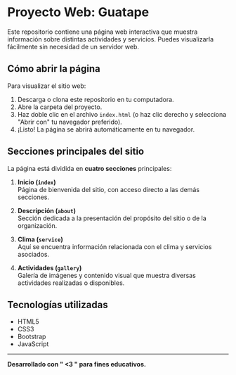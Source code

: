 # Proyecto Web: Guatape

Este repositorio contiene una página web interactiva que muestra información sobre distintas actividades y servicios. Puedes visualizarla fácilmente sin necesidad de un servidor web.

## Cómo abrir la página

Para visualizar el sitio web:

1. Descarga o clona este repositorio en tu computadora.
2. Abre la carpeta del proyecto.
3. Haz doble clic en el archivo `index.html` (o haz clic derecho y selecciona "Abrir con" tu navegador preferido).
4. ¡Listo! La página se abrirá automáticamente en tu navegador.

## Secciones principales del sitio

La página está dividida en **cuatro secciones** principales:

1. **Inicio (`index`)**  
   Página de bienvenida del sitio, con acceso directo a las demás secciones.

2. **Descripción (`about`)**  
   Sección dedicada a la presentación del propósito del sitio o de la organización.

3. **Clima (`service`)**  
   Aquí se encuentra información relacionada con el clima y servicios asociados.

4. **Actividades (`gallery`)**  
   Galería de imágenes y contenido visual que muestra diversas actividades realizadas o disponibles.

## Tecnologías utilizadas

- HTML5
- CSS3
- Bootstrap 
- JavaScript

---

**Desarrollado con " <3 " para fines educativos.**
